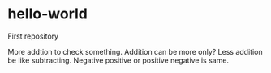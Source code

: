 # hello-world
First repository

More addtion to check something. Addition can be more only?
Less addition be like subtracting. Negative positive or positive negative is same.
